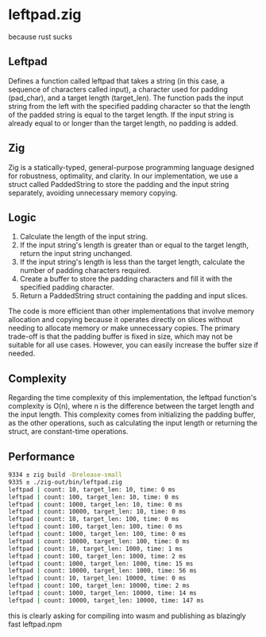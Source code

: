 # leftpad.zig
because rust sucks
## Leftpad
Defines a function called leftpad that takes a string (in this case, a sequence of characters called input),
a character used for padding (pad_char), and a target length (target_len). The function pads the input string
from the left with the specified padding character so that the length of the padded string is equal
to the target length. If the input string is already equal to or longer than the target length,
no padding is added.

## Zig
Zig is a statically-typed, general-purpose programming language designed for robustness,
optimality, and clarity. In our implementation, we use a struct called PaddedString to store
the padding and the input string separately, avoiding unnecessary memory copying.

## Logic
1. Calculate the length of the input string.
2. If the input string's length is greater than or equal to the target length, return the input string unchanged.
3. If the input string's length is less than the target length, calculate the number of padding characters required.
4. Create a buffer to store the padding characters and fill it with the specified padding character.
5. Return a PaddedString struct containing the padding and input slices.

The code is more efficient than other implementations that involve memory allocation and copying because it operates
directly on slices without needing to allocate memory or make unnecessary copies. The primary trade-off is that the padding
buffer is fixed in size, which may not be suitable for all use cases. However, you can easily increase the buffer size if needed.

## Complexity
Regarding the time complexity of this implementation, the leftpad function's complexity is O(n),
where n is the difference between the target length and the input length. This complexity comes
from initializing the padding buffer, as the other operations, such as calculating the input length
or returning the struct, are constant-time operations.

## Performance
```bash
9334 ± zig build -Drelease-small
9335 ± ./zig-out/bin/leftpad.zig
leftpad | count: 10, target_len: 10, time: 0 ms
leftpad | count: 100, target_len: 10, time: 0 ms
leftpad | count: 1000, target_len: 10, time: 0 ms
leftpad | count: 10000, target_len: 10, time: 0 ms
leftpad | count: 10, target_len: 100, time: 0 ms
leftpad | count: 100, target_len: 100, time: 0 ms
leftpad | count: 1000, target_len: 100, time: 0 ms
leftpad | count: 10000, target_len: 100, time: 0 ms
leftpad | count: 10, target_len: 1000, time: 1 ms
leftpad | count: 100, target_len: 1000, time: 2 ms
leftpad | count: 1000, target_len: 1000, time: 15 ms
leftpad | count: 10000, target_len: 1000, time: 56 ms
leftpad | count: 10, target_len: 10000, time: 0 ms
leftpad | count: 100, target_len: 10000, time: 2 ms
leftpad | count: 1000, target_len: 10000, time: 14 ms
leftpad | count: 10000, target_len: 10000, time: 147 ms
```
this is clearly asking for compiling into wasm and publishing 
as blazingly fast leftpad.npm
